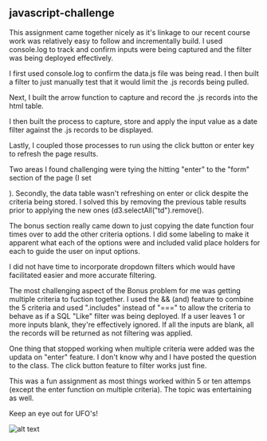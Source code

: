 ## javascript-challenge

This assignment came together nicely as it's linkage to our recent course work was relatively easy to follow and incrementally build. I used console.log to track and confirm inputs were being captured and the filter was being deployed effectively. 

I first used console.log to confirm the data.js file was being read. I then built a filter to just manually test that it would limit the .js records being pulled. 

Next, I built the arrow function to capture and record the .js records into the html table.

I then built the process to capture, store and apply the input value as a date filter against the .js records to be displayed. 

Lastly, I coupled those processes to run using the click button or enter key to refresh the page results. 

Two areas I found challenging were tying the hitting "enter" to the "form" section of the page (I set <form id="form">). Secondly, the data table wasn't refreshing on enter or click despite the criteria being stored. I solved this by removing the previous table results prior to applying the new ones (d3.selectAll("td").remove().   

The bonus section really came down to just copying the date function four times over to add the other criteria options. I did some labeling to make it apparent what each of the options were and included valid place holders for each to guide the user on input options. 

I did not have time to incorporate dropdown filters which would have facilitated easier and more accurate filtering. 

The most challenging aspect of the Bonus problem for me was getting multiple criteria to fuction together. I used the && (and) feature to combine the 5 criteria and used ".includes" instead of "===" to allow the criteria to behave as if a SQL "Like" filter was being deployed. If a user leaves 1 or more inputs blank, they're effectively ignored. If all the inputs are blank, all the records will be returned as not filtering was applied. 

One thing that stopped working when multiple criteria were added was the updata on "enter" feature. I don't know why and I have posted the question to the class. The click button feature to filter works just fine. 

This was a fun assignment as most things worked within 5 or ten attemps (except the enter function on multiple criteria). The topic was entertaining as well. 

Keep an eye out for UFO's!

![alt text](https://www.history.com/.image/ar_16:9%2Cc_fill%2Ccs_srgb%2Cfl_progressive%2Cq_auto:good%2Cw_1200/MTY0MTk2MzMzNzA2NjE4NzA1/ufo-traits-promo-666735176.jpg)